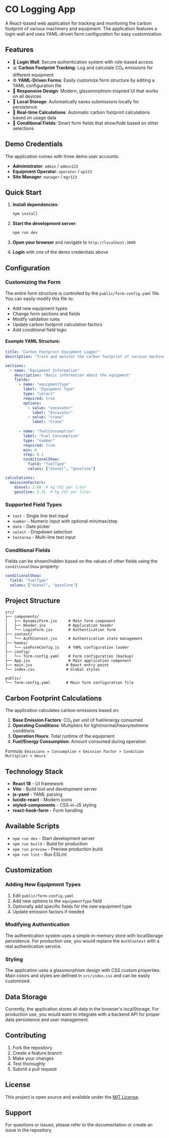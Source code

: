 # CO Logging App

A React-based web application for tracking and monitoring the carbon footprint of various machinery and equipment. The application features a login wall and uses YAML-driven form configuration for easy customization.

## Features

- 🔐 **Login Wall**: Secure authentication system with role-based access
- 📊 **Carbon Footprint Tracking**: Log and calculate CO₂ emissions for different equipment
- ⚙️ **YAML-Driven Forms**: Easily customize form structure by editing a YAML configuration file
- 📱 **Responsive Design**: Modern, glassmorphism-inspired UI that works on all devices
- 💾 **Local Storage**: Automatically saves submissions locally for persistence
- 🧮 **Real-time Calculations**: Automatic carbon footprint calculations based on usage data
- 🔄 **Conditional Fields**: Smart form fields that show/hide based on other selections

## Demo Credentials

The application comes with three demo user accounts:

- **Administrator**: `admin` / `admin123`
- **Equipment Operator**: `operator` / `op123`
- **Site Manager**: `manager` / `mgr123`

## Quick Start

1. **Install dependencies**:
   ```bash
   npm install
   ```

2. **Start the development server**:
   ```bash
   npm run dev
   ```

3. **Open your browser** and navigate to `http://localhost:3000`

4. **Login** with one of the demo credentials above

## Configuration

### Customizing the Form

The entire form structure is controlled by the `public/form-config.yaml` file. You can easily modify this file to:

- Add new equipment types
- Change form sections and fields
- Modify validation rules
- Update carbon footprint calculation factors
- Add conditional field logic

#### Example YAML Structure:

```yaml
title: "Carbon Footprint Equipment Logger"
description: "Track and monitor the carbon footprint of various machinery and equipment"

sections:
  - name: "Equipment Information"
    description: "Basic information about the equipment"
    fields:
      - name: "equipmentType"
        label: "Equipment Type"
        type: "select"
        required: true
        options:
          - value: "excavator"
            label: "Excavator"
          - value: "crane"
            label: "Crane"
      
      - name: "fuelConsumption"
        label: "Fuel Consumption"
        type: "number"
        required: true
        min: 0
        step: 0.1
        conditionalShow:
          field: "fuelType"
          values: ["diesel", "gasoline"]

calculations:
  emissionFactors:
    diesel: 2.68  # kg CO2 per liter
    gasoline: 2.31  # kg CO2 per liter
```

### Supported Field Types

- `text` - Single line text input
- `number` - Numeric input with optional min/max/step
- `date` - Date picker
- `select` - Dropdown selection
- `textarea` - Multi-line text input

### Conditional Fields

Fields can be shown/hidden based on the values of other fields using the `conditionalShow` property:

```yaml
conditionalShow:
  field: "fuelType"
  values: ["diesel", "gasoline"]
```

## Project Structure

```
src/
├── components/
│   ├── DynamicForm.jsx     # Main form component
│   ├── Header.jsx          # Application header
│   └── LoginForm.jsx       # Authentication form
├── context/
│   └── AuthContext.jsx     # Authentication state management
├── hooks/
│   └── useFormConfig.js    # YAML configuration loader
├── config/
│   └── form-config.yaml    # Form configuration (backup)
├── App.jsx                 # Main application component
├── main.jsx               # React entry point
└── index.css              # Global styles

public/
└── form-config.yaml       # Main form configuration file
```

## Carbon Footprint Calculations

The application calculates carbon emissions based on:

1. **Base Emission Factors**: CO₂ per unit of fuel/energy consumed
2. **Operating Conditions**: Multipliers for light/normal/heavy/extreme conditions
3. **Operation Hours**: Total runtime of the equipment
4. **Fuel/Energy Consumption**: Amount consumed during operation

Formula: `Emissions = Consumption × Emission Factor × Condition Multiplier × Hours`

## Technology Stack

- **React 18** - UI framework
- **Vite** - Build tool and development server
- **js-yaml** - YAML parsing
- **lucide-react** - Modern icons
- **styled-components** - CSS-in-JS styling
- **react-hook-form** - Form handling

## Available Scripts

- `npm run dev` - Start development server
- `npm run build` - Build for production
- `npm run preview` - Preview production build
- `npm run lint` - Run ESLint

## Customization

### Adding New Equipment Types

1. Edit `public/form-config.yaml`
2. Add new options to the `equipmentType` field
3. Optionally add specific fields for the new equipment type
4. Update emission factors if needed

### Modifying Authentication

The authentication system uses a simple in-memory store with localStorage persistence. For production use, you would replace the `AuthContext` with a real authentication service.

### Styling

The application uses a glassmorphism design with CSS custom properties. Main colors and styles are defined in `src/index.css` and can be easily customized.

## Data Storage

Currently, the application stores all data in the browser's localStorage. For production use, you would want to integrate with a backend API for proper data persistence and user management.

## Contributing

1. Fork the repository
2. Create a feature branch
3. Make your changes
4. Test thoroughly
5. Submit a pull request

## License

This project is open source and available under the [MIT License](LICENSE).

## Support

For questions or issues, please refer to the documentation or create an issue in the repository.